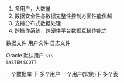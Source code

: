 1. 多用户，大数量
2. 数据安全性与数据完整性控制方面性能优越
3. 支持分布式数据处理
4. 跨操作系统，跨硬件平台数据互操作能力

数据文件
用户文件
日志文件

Oracle 默认用户
`SYS`   
`SYSTEM`
`SCOTT`

一个数据库 下 多个用户  一个用户(实例)下 多个表